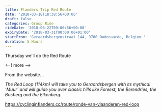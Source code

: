 ```yaml
---
title: Flanders Trip Red Route
date: '2018-03-18T18:38:56+00:00'
draft: false
categories: Group Ride
rideDate: '2018-03-22T09:00:56+00:00'
expiryDate: '2018-03-31T00:00:00+01:00'
startFrom: 'Geraardsbergenstraat 144, 9700 Oudenaarde, Belgium '
duration: 5 Hours
---
```

Thursday we'll do the Red Route 

<--! more -->

From the website...

_The Red Loop (114km) will take you to Geraardsbergen with its mythical ‘Muur’ and will guide you over classic hills like Foreest, the Berendries, the Bosberg and the Eikenberg._

<https://cyclinginflanders.cc/route/ronde-van-vlaanderen-red-loop>
